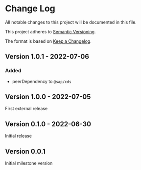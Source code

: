 # Change Log

All notable changes to this project will be documented in this file.

This project adheres to [Semantic Versioning](http://semver.org/).

The format is based on [Keep a Changelog](http://keepachangelog.com/).

## Version 1.0.1 - 2022-07-06

### Added

- peerDependency to `@sap/cds`

## Version 1.0.0 - 2022-07-05

First external release

## Version 0.1.0 - 2022-06-30

Initial release

## Version 0.0.1

Initial milestone version
